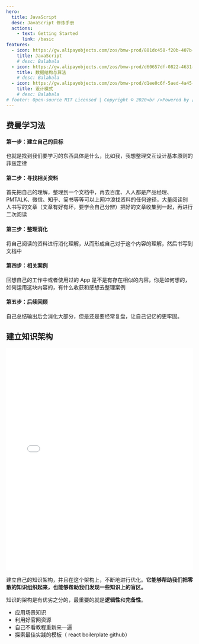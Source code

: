 ```yaml
---
hero:
  title: JavaScript
  desc: JavaScript 修炼手册
  actions:
    - text: Getting Started
      link: /basic
features:
  - icon: https://gw.alipayobjects.com/zos/bmw-prod/881dc458-f20b-407b-947a-95104b5ec82b/k79dm8ih_w144_h144.png
    title: JavaScript
    # desc: Balabala
  - icon: https://gw.alipayobjects.com/zos/bmw-prod/d60657df-0822-4631-9d7c-e7a869c2f21c/k79dmz3q_w126_h126.png
    title: 数据结构与算法
    # desc: Balabala
  - icon: https://gw.alipayobjects.com/zos/bmw-prod/d1ee0c6f-5aed-4a45-a507-339a4bfe076c/k7bjsocq_w144_h144.png
    title: 设计模式
    # desc: Balabala
# footer: Open-source MIT Licensed | Copyright © 2020<br />Powered by [dumi](https://d.umijs.org)
---
```


## 费曼学习法

#### 第一步：建立自己的目标

也就是找到我们要学习的东西具体是什么，比如我，我想整理交互设计基本原则的菲兹定律

#### 第二步：寻找相关资料

首先把自己的理解，整理到一个文档中，再去百度、人人都是产品经理、PMTALK、微信、知乎、简书等等可以上网冲浪找资料的任何途径，大量阅读别人书写的文章（文章有好有坏，要学会自己分辨）把好的文章收集到一起，再进行二次阅读

#### 第三步：整理消化

将自己阅读的资料进行消化理解，从而形成自己对于这个内容的理解，然后书写到文档中

#### 第四步：相关案例

回想自己的工作中或者使用过的 App 是不是有存在相似的内容，你是如何想的，如何运用这块内容的，有什么收获和感想去整理案例

#### 第五步：后续回顾

自己总结输出后会消化大部分，但是还是要经常复盘，让自己记忆的更牢固。

## 建立知识架构

<iframe src="//player.bilibili.com/player.html?aid=669025757&bvid=BV12a4y1E7mz&cid=219030782&page=1" scrolling="no" border="0" frameborder="no" framespacing="0" allowfullscreen="true" width='100%' height='600'> </iframe>

建立自己的知识架构，并且在这个架构上，不断地进行优化。**它能够帮助我们把零散的知识组织起来，也能够帮助我们发现一些知识上的盲区。**

知识的架构是有优劣之分的，最重要的就是**逻辑性**和**完备性**。

- 应用场景知识
- 利用好官网资源
- 自己不看教程重新来一遍
- 探索最佳实践的模板（ react boilerplate github）
